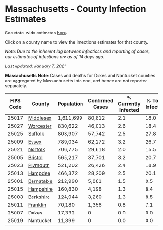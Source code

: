 # Massachusetts - County Infection Estimates

See state-wide estimates [here](/infections/us-ma).

Click on a county name to view the infections estimates for that county.

*Note: Due to the inherent lag between infections and reporting of cases, our estimates of infections are as of 14 days ago.*

*Last updated: January 7, 2021*

**Massachusetts Note**: Cases and deaths for Dukes and Nantucket counties are aggregated by Massachusetts into one, and hence are not reported separately.

|   FIPS Code |                   County |   Population |   Confirmed Cases |   % Currently Infected |   % Total Infected |
|-------------|--------------------------|--------------|-------------------|------------------------|--------------------|
|       25017 |   [Middlesex](middlesex) |    1,611,699 |            80,812 |                    2.1 |               18.0 |
|       25027 |   [Worcester](worcester) |      830,622 |            46,013 |                    2.6 |               18.4 |
|       25025 |       [Suffolk](suffolk) |      803,907 |            57,742 |                    2.5 |               27.8 |
|       25009 |           [Essex](essex) |      789,034 |            62,272 |                    3.2 |               26.7 |
|       25021 |       [Norfolk](norfolk) |      706,775 |            29,618 |                    2.0 |               15.5 |
|       25005 |       [Bristol](bristol) |      565,217 |            37,701 |                    3.2 |               20.7 |
|       25023 |     [Plymouth](plymouth) |      521,202 |            26,426 |                    2.4 |               18.9 |
|       25013 |       [Hampden](hampden) |      466,372 |            28,209 |                    2.5 |               20.1 |
|       25001 | [Barnstable](barnstable) |      212,990 |             5,881 |                    1.5 |                9.5 |
|       25015 |   [Hampshire](hampshire) |      160,830 |             4,198 |                    1.3 |                8.4 |
|       25003 |   [Berkshire](berkshire) |      124,944 |             3,260 |                    1.3 |                8.5 |
|       25011 |     [Franklin](franklin) |       70,180 |             1,356 |                    0.8 |                7.1 |
|       25007 |                    Dukes |       17,332 |                 0 |                    0.0 |                0.0 |
|       25019 |                Nantucket |       11,399 |                 0 |                    0.0 |                0.0 |